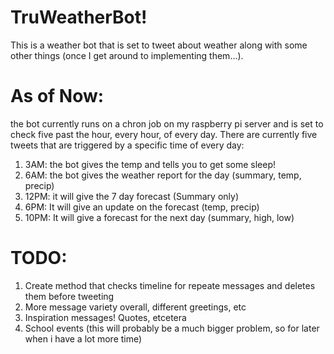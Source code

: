 # TruWeatherBot!

This is a weather bot that is set to tweet about weather along with some other things (once I get around to implementing them...).

# As of Now:

the bot currently runs on a chron job on my raspberry pi server and is set to check five past the hour, every hour, of every day. There are currently five tweets that are triggered by a specific time of every day:

1. 3AM: the bot gives the temp and tells you to get some sleep!
2. 6AM: the bot gives the weather report for the day (summary, temp, precip)
3. 12PM: it will give the 7 day forecast (Summary only)
4. 6PM: It will give an update on the forecast (temp, precip)
5. 10PM: It will give a forecast for the next day (summary, high, low)

# TODO:
1. Create method that checks timeline for repeate messages and deletes them before tweeting 
2. More message variety overall, different greetings, etc
3. Inspiration messages! Quotes, etcetera
4. School events (this will probably be a much bigger problem, so for later when i have a lot more time)
